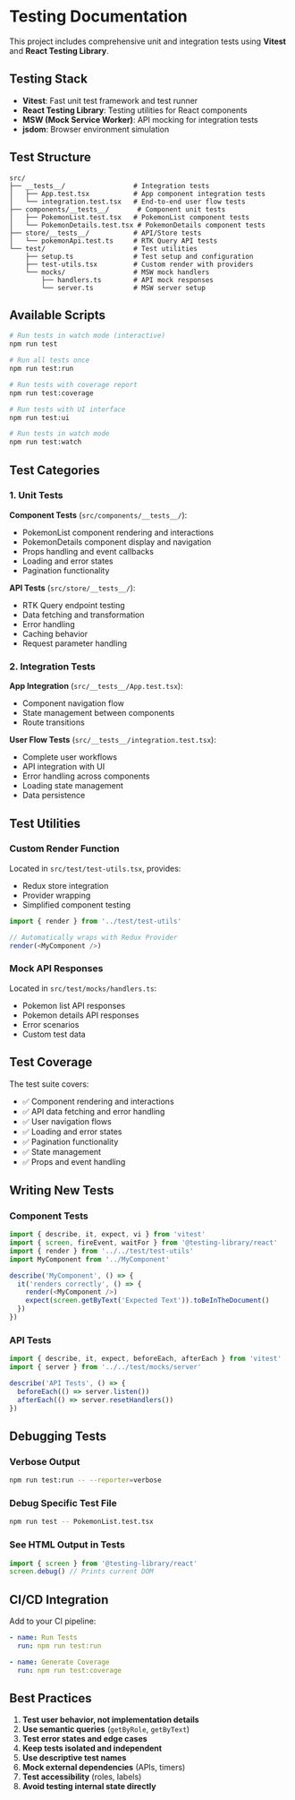 # Testing Documentation

This project includes comprehensive unit and integration tests using **Vitest** and **React Testing Library**.

## Testing Stack

- **Vitest**: Fast unit test framework and test runner
- **React Testing Library**: Testing utilities for React components  
- **MSW (Mock Service Worker)**: API mocking for integration tests
- **jsdom**: Browser environment simulation

## Test Structure

```
src/
├── __tests__/                 # Integration tests
│   ├── App.test.tsx           # App component integration tests
│   └── integration.test.tsx   # End-to-end user flow tests
├── components/__tests__/       # Component unit tests  
│   ├── PokemonList.test.tsx   # PokemonList component tests
│   └── PokemonDetails.test.tsx # PokemonDetails component tests
├── store/__tests__/           # API/Store tests
│   └── pokemonApi.test.ts     # RTK Query API tests
└── test/                      # Test utilities
    ├── setup.ts               # Test setup and configuration
    ├── test-utils.tsx         # Custom render with providers
    └── mocks/                 # MSW mock handlers
        ├── handlers.ts        # API mock responses  
        └── server.ts          # MSW server setup
```

## Available Scripts

```bash
# Run tests in watch mode (interactive)
npm run test

# Run all tests once
npm run test:run  

# Run tests with coverage report
npm run test:coverage

# Run tests with UI interface
npm run test:ui

# Run tests in watch mode
npm run test:watch
```

## Test Categories

### 1. Unit Tests

**Component Tests** (`src/components/__tests__/`):
- PokemonList component rendering and interactions
- PokemonDetails component display and navigation
- Props handling and event callbacks
- Loading and error states
- Pagination functionality

**API Tests** (`src/store/__tests__/`):
- RTK Query endpoint testing
- Data fetching and transformation
- Error handling 
- Caching behavior
- Request parameter handling

### 2. Integration Tests

**App Integration** (`src/__tests__/App.test.tsx`):
- Component navigation flow
- State management between components
- Route transitions

**User Flow Tests** (`src/__tests__/integration.test.tsx`):
- Complete user workflows
- API integration with UI
- Error handling across components
- Loading state management
- Data persistence

## Test Utilities

### Custom Render Function
Located in `src/test/test-utils.tsx`, provides:
- Redux store integration
- Provider wrapping
- Simplified component testing

```typescript
import { render } from '../test/test-utils'

// Automatically wraps with Redux Provider
render(<MyComponent />)
```

### Mock API Responses
Located in `src/test/mocks/handlers.ts`:
- Pokemon list API responses
- Pokemon details API responses  
- Error scenarios
- Custom test data

## Test Coverage

The test suite covers:
- ✅ Component rendering and interactions
- ✅ API data fetching and error handling
- ✅ User navigation flows
- ✅ Loading and error states
- ✅ Pagination functionality
- ✅ State management
- ✅ Props and event handling

## Writing New Tests

### Component Tests
```typescript
import { describe, it, expect, vi } from 'vitest'
import { screen, fireEvent, waitFor } from '@testing-library/react'
import { render } from '../../test/test-utils'
import MyComponent from '../MyComponent'

describe('MyComponent', () => {
  it('renders correctly', () => {
    render(<MyComponent />)
    expect(screen.getByText('Expected Text')).toBeInTheDocument()
  })
})
```

### API Tests
```typescript
import { describe, it, expect, beforeEach, afterEach } from 'vitest'
import { server } from '../../test/mocks/server'

describe('API Tests', () => {
  beforeEach(() => server.listen())
  afterEach(() => server.resetHandlers())
})
```

## Debugging Tests

### Verbose Output
```bash
npm run test:run -- --reporter=verbose
```

### Debug Specific Test File
```bash
npm run test -- PokemonList.test.tsx
```

### See HTML Output in Tests
```typescript
import { screen } from '@testing-library/react'
screen.debug() // Prints current DOM
```

## CI/CD Integration

Add to your CI pipeline:
```yaml
- name: Run Tests
  run: npm run test:run

- name: Generate Coverage  
  run: npm run test:coverage
```

## Best Practices

1. **Test user behavior, not implementation details**
2. **Use semantic queries** (`getByRole`, `getByText`)
3. **Test error states and edge cases**
4. **Keep tests isolated and independent**
5. **Use descriptive test names**
6. **Mock external dependencies** (APIs, timers)
7. **Test accessibility** (roles, labels)
8. **Avoid testing internal state directly**